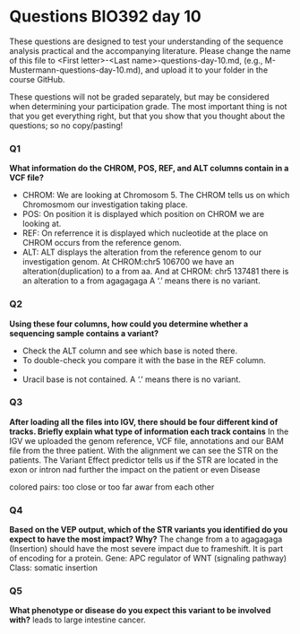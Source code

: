 # Questions BIO392 day 10
These questions are designed to test your understanding of the sequence analysis practical and the accompanying literature. Please change the name of this file to \<First letter\>-\<Last name\>-questions-day-10.md, (e.g., M-Mustermann-questions-day-10.md), and upload it to your folder in the course GitHub.

These questions will not be graded separately, but may be considered when determining your participation grade. The most important thing is not that you get everything right, but that you show that you thought about the questions; so no copy/pasting!

### Q1
**What information do the CHROM, POS, REF, and ALT columns contain in a VCF file?**
* CHROM: We are looking at Chromosom 5. The CHROM tells us on which Chromosmom our investigation taking place. 
* POS: On position it is displayed which position on CHROM we are looking at. 
* REF: On referrence it is displayed which nucleotide at the place on CHROM occurs from the reference genom.  
* ALT: ALT displays the alteration from the reference genom to our investigation genom.
 At CHROM:chr5	106700	we have an alteration(duplication) to a	from aa.
 And at  CHROM: chr5	137481 there is an alteration to a from agagagaga
 A ‘.’ means there is no variant. 
  

### Q2
**Using these four columns, how could you determine whether a sequencing sample contains a variant?**
* Check the ALT column and see which base is noted there.  
* To double-check you compare it with the base in the 	REF column.
* 
* Uracil base is not contained. A ‘.’ means there is no variant.

### Q3
**After loading all the files into IGV, there should be four different kind of tracks. Briefly explain what type of information each track contains**
In the IGV we uploaded the genom reference, VCF file, annotations and our BAM file from the three patient. 
With the alignment we can see the STR on the patients. The Variant Effect predictor tells us if the STR are located in the exon or intron nad further
the impact on the patient or even Disease

colored pairs: too close or too far awar from each other


### Q4
**Based on the VEP output, which of the STR variants you identified do you expect to have the most impact? Why?**
The change from a to agagagaga (Insertion) should have the most severe impact due to frameshift. It is part of encoding for a protein.
Gene: APC regulator of WNT (signaling pathway)
Class: somatic insertion 

### Q5
**What phenotype or disease do you expect this variant to be involved with?**
leads to large intestine cancer.
